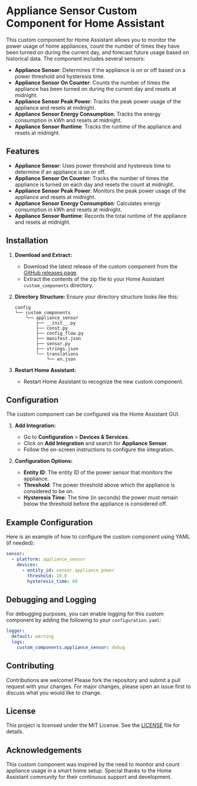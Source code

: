 
# Appliance Sensor Custom Component for Home Assistant

This custom component for Home Assistant allows you to monitor the power usage of home appliances, count the number of times they have been turned on during the current day, and forecast future usage based on historical data. The component includes several sensors:
- **Appliance Sensor**: Determines if the appliance is on or off based on a power threshold and hysteresis time.
- **Appliance Sensor On Counter**: Counts the number of times the appliance has been turned on during the current day and resets at midnight.
- **Appliance Sensor Peak Power**: Tracks the peak power usage of the appliance and resets at midnight.
- **Appliance Sensor Energy Consumption**: Tracks the energy consumption in kWh and resets at midnight.
- **Appliance Sensor Runtime**: Tracks the runtime of the appliance and resets at midnight.

## Features
- **Appliance Sensor**: Uses power threshold and hysteresis time to determine if an appliance is on or off.
- **Appliance Sensor On Counter**: Tracks the number of times the appliance is turned on each day and resets the count at midnight.
- **Appliance Sensor Peak Power**: Monitors the peak power usage of the appliance and resets at midnight.
- **Appliance Sensor Energy Consumption**: Calculates energy consumption in kWh and resets at midnight.
- **Appliance Sensor Runtime**: Records the total runtime of the appliance and resets at midnight.

## Installation

1. **Download and Extract:**
   - Download the latest release of the custom component from the [GitHub releases page](https://github.com/doig007/appliance_sensor/releases).
   - Extract the contents of the zip file to your Home Assistant `custom_components` directory.

2. **Directory Structure:**
   Ensure your directory structure looks like this:
   ```text
   config
   └── custom_components
       └── appliance_sensor
           ├── __init__.py
           ├── const.py
           ├── config_flow.py
           ├── manifest.json
           ├── sensor.py
           ├── strings.json
           └── translations
               └── en.json
   ```

3. **Restart Home Assistant:**
   - Restart Home Assistant to recognize the new custom component.

## Configuration

The custom component can be configured via the Home Assistant GUI.

1. **Add Integration:**
   - Go to **Configuration** > **Devices & Services**.
   - Click on **Add Integration** and search for **Appliance Sensor**.
   - Follow the on-screen instructions to configure the integration.

2. **Configuration Options:**
   - **Entity ID**: The entity ID of the power sensor that monitors the appliance.
   - **Threshold**: The power threshold above which the appliance is considered to be on.
   - **Hysteresis Time**: The time (in seconds) the power must remain below the threshold before the appliance is considered off.

## Example Configuration

Here is an example of how to configure the custom component using YAML (if needed):

```yaml
sensor:
  - platform: appliance_sensor
    devices:
      - entity_id: sensor.appliance_power
        threshold: 10.0
        hysteresis_time: 60
```

## Debugging and Logging

For debugging purposes, you can enable logging for this custom component by adding the following to your `configuration.yaml`:

```yaml
logger:
  default: warning
  logs:
    custom_components.appliance_sensor: debug
```

## Contributing

Contributions are welcome! Please fork the repository and submit a pull request with your changes. For major changes, please open an issue first to discuss what you would like to change.

## License

This project is licensed under the MIT License. See the [LICENSE](LICENSE) file for details.

## Acknowledgements

This custom component was inspired by the need to monitor and count appliance usage in a smart home setup. Special thanks to the Home Assistant community for their continuous support and development.